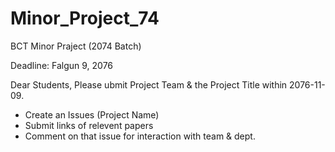 # Minor_Project_74
BCT Minor Praject (2074 Batch)

Deadline:
Falgun 9, 2076

Dear Students,
Please ubmit Project Team & the Project Title within 2076-11-09.
- Create an Issues (Project Name)
- Submit links of relevent papers
- Comment on that issue for interaction with team & dept.
